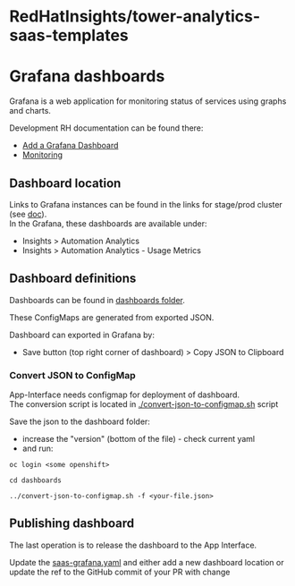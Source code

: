 # RedHatInsights/tower-analytics-saas-templates

# Grafana dashboards

Grafana is a web application for monitoring status of services using graphs and charts. 

Development RH documentation can be found there:
- [Add a Grafana Dashboard](https://gitlab.cee.redhat.com/service/app-interface#add-a-grafana-dashboard)
- [Monitoring](https://gitlab.cee.redhat.com/service/app-interface/-/blob/master/docs/app-sre/monitoring.md#VisualizationwithGrafana)

## Dashboard location

Links to Grafana instances can be found in the links for stage/prod cluster (see [doc](https://gitlab.cee.redhat.com/service/app-interface/-/tree/master/docs/cloud.redhat.com/dev-onboarding#accessing-stage-environment)).  
In the Grafana, these dashboards are available under:

- Insights > Automation Analytics
- Insights > Automation Analytics - Usage Metrics

## Dashboard definitions

Dashboards can be found in [dashboards folder](dashboards).  

These ConfigMaps are generated from exported JSON. 

Dashboard can exported in Grafana by:
- Save button (top right corner of dashboard) > Copy JSON to Clipboard

### Convert JSON to ConfigMap

App-Interface needs configmap for deployment of dashboard.  
The conversion script is located in [./convert-json-to-configmap.sh](./convert-json-to-configmap.sh) script

Save the json to the dashboard folder:
- increase the "version" (bottom of the file)  - check current yaml
- and run:

```
oc login <some openshift>

cd dashboards

../convert-json-to-configmap.sh -f <your-file.json>
```


## Publishing dashboard

The last operation is to release the dashboard to the App Interface. 

Update the [saas-grafana.yaml](https://gitlab.cee.redhat.com/service/app-interface#add-a-grafana-dashboard) and either add 
a new dashboard location or update the ref to the GitHub commit of your PR with change

